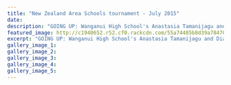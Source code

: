 ```yaml
---
title: "New Zealand Area Schools tournament - July 2015"
date: 
description: "GOING UP: Wanganui High School's Anastasia Tamanijagu and Dianelia Morton block at the net in their volleyball game with the New Zealand Area Schools team at Springvale Stadium yesterday, 10/7/15..."
featured_image: http://c1940652.r52.cf0.rackcdn.com/55a74485b8d39a7847000dc2/Volleyball,-NZ-Area-Schools,-Springvale-Stadium,-10.7.15.jpg
excerpt: "GOING UP: Wanganui High School's Anastasia Tamanijagu and Dianelia Morton block at the net in their volleyball game with the New Zealand Area Schools team at Springvale Stadium yesterday, 10/7/15..."
gallery_image_1: 
gallery_image_2: 
gallery_image_3: 
gallery_image_4: 
gallery_image_5: 
---
```

